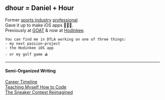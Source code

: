 ## **dhour = Daniel + Hour**

Former [sports industry](https://www.espn.com/blog/playbook/tech/post/_/id/3520/huskies-gift-players-custom-ncaa-covers) [professional](https://uclabruins.com/sports/2013/4/17/208189852.aspx).  
Gave it up to make iOS apps 👨🏻‍💻.  
Previously at [GOAT](https://apps.apple.com/us/app/goat-sneakers-apparel/id966758561) & now at [Hodinkee](https://apps.apple.com/app/apple-store/id1008305274).

    You can find me in DTLA working on one of three things:
    - my next passion-project
    - the Hodinkee iOS app
    - or my golf game ⛳️

---

#### **Semi-Organized Writing**

[Career Timeline]()  
[Teaching Myself How to Code](/blog/teaching-myself-how-to-code/article.md)  
[The Sneaker Contest Reimagined](https://medium.com/goatgroupengineering/the-sneaker-contest-reimagined-71a4e2f5aa0d)

<!--
**danielhour/danielhour** is a ✨ _special_ ✨ repository because its `README.md` (this file) appears on your GitHub profile.

Here are some ideas to get you started:

- 🔭 I’m currently working on ...
- 🌱 I’m currently learning ...
- 👯 I’m looking to collaborate on ...
- 🤔 I’m looking for help with ...
- 💬 Ask me about ...
- 📫 How to reach me: ...
- 😄 Pronouns: ...
- ⚡ Fun fact: ...
-->
